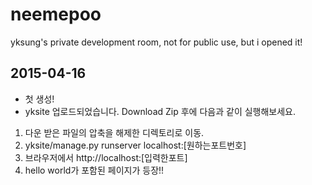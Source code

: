 # neemepoo
yksung's private development room, not for public use, but i opened it!

## 2015-04-16
* 첫 생성!
* yksite 업로드되었습니다. Download Zip 후에 다음과 같이 실행해보세요.

1. 다운 받은 파일의 압축을 해제한 디렉토리로 이동.
2. yksite/manage.py runserver localhost:[원하는포트번호]
3. 브라우저에서 http://localhost:[입력한포트]
4. hello world가 포함된 페이지가 등장!!
